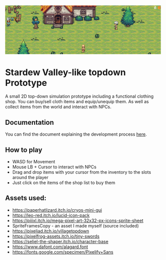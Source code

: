 ![banner](img.png)

# Stardew Valley-like topdown Prototype
A small 2D top-down simulation prototype including a functional clothing shop. You can buy/sell cloth items and equip/unequip them.
As well as collect items from the world and interact with NPCs.

## Documentation
You can find the document explaining the development process [here](https://github.com/elvismd/bg_shop/blob/main/Blue%20Gravity%20Interview%20Task%20-%20Elvis%20Medeiros.pdf).

## How to play
- WASD for Movement
- Mouse LB + Cursor to interact with NPCs
- Drag and drop items with your cursor from the inventory to the slots around the player 
- Just click on the items of the shop list to buy them

## Assets used:
- https://paperhatlizard.itch.io/cryos-mini-gui
- https://leo-red.itch.io/lucid-icon-pack
- https://piiixl.itch.io/mega-pixel-art-32x32-px-icons-sprite-sheet
- SpriteFramesCopy - an asset I made myself (source included)
- https://pixeljad.itch.io/villagetopdown
- https://pixelfrog-assets.itch.io/tiny-swords
- https://seliel-the-shaper.itch.io/character-base
- https://www.dafont.com/alagard.font
- https://fonts.google.com/specimen/Pixelify+Sans

